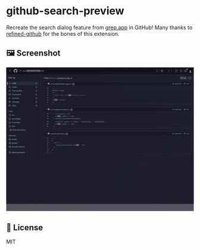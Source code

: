 # github-search-preview

Recreate the search dialog feature from [grep.app](https://grep.app) in GitHub! Many thanks to [refined-github](https://github.com/refined-github/refined-github) for the bones of this extension.

## 🖼️ Screenshot

![Screenshot](./screenshot.gif)

## 📝 License

MIT

